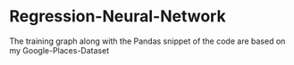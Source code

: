 # Regression-Neural-Network

The training graph along with the Pandas snippet of the code are based on my Google-Places-Dataset
